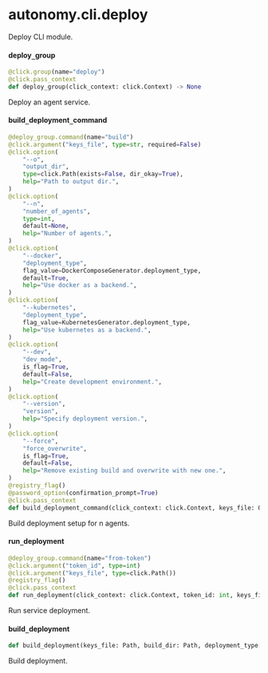 <a id="autonomy.cli.deploy"></a>

# autonomy.cli.deploy

Deploy CLI module.

<a id="autonomy.cli.deploy.deploy_group"></a>

#### deploy`_`group

```python
@click.group(name="deploy")
@click.pass_context
def deploy_group(click_context: click.Context) -> None
```

Deploy an agent service.

<a id="autonomy.cli.deploy.build_deployment_command"></a>

#### build`_`deployment`_`command

```python
@deploy_group.command(name="build")
@click.argument("keys_file", type=str, required=False)
@click.option(
    "--o",
    "output_dir",
    type=click.Path(exists=False, dir_okay=True),
    help="Path to output dir.",
)
@click.option(
    "--n",
    "number_of_agents",
    type=int,
    default=None,
    help="Number of agents.",
)
@click.option(
    "--docker",
    "deployment_type",
    flag_value=DockerComposeGenerator.deployment_type,
    default=True,
    help="Use docker as a backend.",
)
@click.option(
    "--kubernetes",
    "deployment_type",
    flag_value=KubernetesGenerator.deployment_type,
    help="Use kubernetes as a backend.",
)
@click.option(
    "--dev",
    "dev_mode",
    is_flag=True,
    default=False,
    help="Create development environment.",
)
@click.option(
    "--version",
    "version",
    help="Specify deployment version.",
)
@click.option(
    "--force",
    "force_overwrite",
    is_flag=True,
    default=False,
    help="Remove existing build and overwrite with new one.",
)
@registry_flag()
@password_option(confirmation_prompt=True)
@click.pass_context
def build_deployment_command(click_context: click.Context, keys_file: Optional[Path], deployment_type: str, output_dir: Optional[Path], dev_mode: bool, force_overwrite: bool, registry: str, number_of_agents: Optional[int] = None, password: Optional[str] = None, version: Optional[str] = None) -> None
```

Build deployment setup for n agents.

<a id="autonomy.cli.deploy.run_deployment"></a>

#### run`_`deployment

```python
@deploy_group.command(name="from-token")
@click.argument("token_id", type=int)
@click.argument("keys_file", type=click.Path())
@registry_flag()
@click.pass_context
def run_deployment(click_context: click.Context, token_id: int, keys_file: Path, registry: str) -> None
```

Run service deployment.

<a id="autonomy.cli.deploy.build_deployment"></a>

#### build`_`deployment

```python
def build_deployment(keys_file: Path, build_dir: Path, deployment_type: str, dev_mode: bool, force_overwrite: bool, number_of_agents: Optional[int] = None, password: Optional[str] = None, version: Optional[str] = None) -> None
```

Build deployment.

